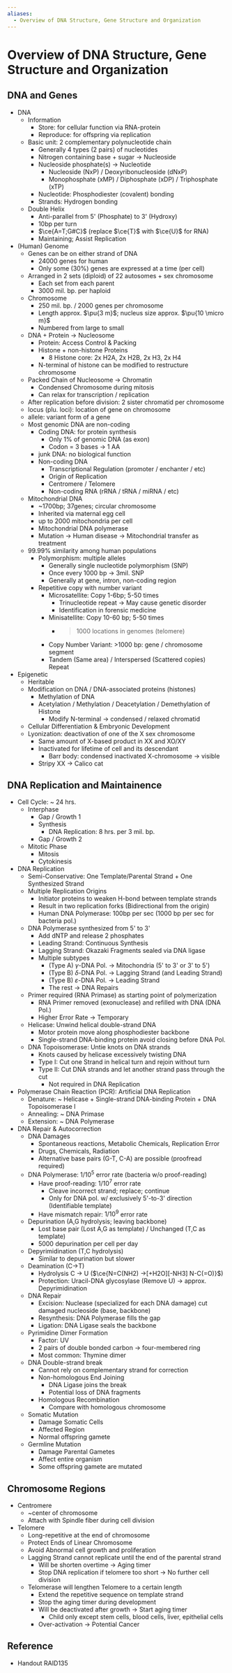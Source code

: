 ```yaml
---
aliases:
  - Overview of DNA Structure, Gene Structure and Organization
---
```


# Overview of DNA Structure, Gene Structure and Organization

## DNA and Genes

- DNA
	- Information
		- Store: for cellular function via RNA-protein
		- Reproduce: for offspring via replication
	- Basic unit: 2 complementary polynucleotide chain
		- Generally 4 types (2 pairs) of nucleotides
		- Nitrogen containing base + sugar → Nucleoside
		- Nucleoside phosphate(s) → Nucleotide
			- Nucleoside (NxP) / Deoxyribonucleoside (dNxP)
			- Monophosphate (xMP) / Diphosphate (xDP) / Triphosphate (xTP)
		- Nucleotide: Phosphodiester (covalent) bonding
		- Strands: Hydrogen bonding
	- Double Helix
		- Anti-parallel from 5' (Phosphate) to 3' (Hydroxy)
		- 10bp per turn
		- $\ce{A=T;G#C}$ (replace $\ce{T}$ with $\ce{U}$ for RNA)
		- Maintaining; Assist Replication
- (Human) Genome
	- Genes can be on either strand of DNA
		- 24000 genes for human
		- Only some (30%) genes are expressed at a time (per cell)
	- Arranged in 2 sets (diploid) of 22 autosomes + sex chromosome
		- Each set from each parent
		- 3000 mil. bp. per haploid
	- Chromosome
		- 250 mil. bp. / 2000 genes per chromosome
		- Length approx. $\pu{3 m}$; nucleus size approx. $\pu{10 \micro m}$
		- Numbered from large to small
	- DNA + Protein → Nucleosome
		- Protein: Access Control & Packing
		- Histone + non-histone Proteins
			- 8 Histone core: 2x H2A, 2x H2B, 2x H3, 2x H4
		- N-terminal of histone can be modified to restructure chromosome
	- Packed Chain of Nucleosome → Chromatin
		- Condensed Chromosome during mitosis
		- Can relax for transcription / replication
	- After replication before division: 2 sister chromatid per chromosome
	- locus (plu. loci): location of gene on chromosome
	- allele: variant form of a gene
	- Most genomic DNA are non-coding
		- Coding DNA: for protein synthesis
			- Only 1% of genomic DNA (as exon)
			- Codon = 3 bases → 1 AA
		- junk DNA: no biological function
		- Non-coding DNA
			- Transcriptional Regulation (promoter / enchanter / etc)
			- Origin of Replication
			- Centromere / Telomere
			- Non-coding RNA (rRNA / tRNA / miRNA / etc)
	- Mitochondrial DNA
		- ~1700bp; 37genes; circular chromosome
		- Inherited via maternal egg cell
		- up to 2000 mitochondria per cell
		- Mitochondrial DNA polymerase
		- Mutation → Human disease → Mitochondrial transfer as treatment
	- 99.99% similarity among human populations
		- Polymorphism: multiple alleles
			- Generally single nucleotide polymorphism (SNP)
			- Once every 1000 bp → 3mil. SNP
			- Generally at gene, intron, non-coding region
		- Repetitive copy with number variant
			- Microsatellite: Copy 1-6bp; 5-50 times
				- Trinucleotide repeat → May cause genetic disorder
				- Identification in forensic medicine
			- Minisatellite: Copy 10-60 bp; 5-50 times
				- > 1000 locations in genomes (telomere)
			- Copy Number Variant: >1000 bp: gene / chromosome segment
			- Tandem (Same area) / Interspersed (Scattered copies) Repeat
- Epigenetic
	- Heritable
	- Modification on DNA / DNA-associated proteins (histones)
		- Methylation of DNA
		- Acetylation / Methylation / Deacetylation / Demethylation of Histone
			- Modify N-terminal → condensed / relaxed chromatid
	- Cellular Differentiation & Embryonic Development
	- Lyonization: deactivation of one of the X sex chromosome
		- Same amount of X-based product in XX and XO/XY
		- Inactivated for lifetime of cell and its descendant
			- Barr body: condensed inactivated X-chromosome → visible
		- Stripy XX → Calico cat

## DNA Replication and Maintainence

- Cell Cycle: ~ 24 hrs.
	- Interphase
		- Gap / Growth 1
		- Synthesis
			- DNA Replication: 8 hrs. per 3 mil. bp.
		- Gap / Growth 2
	- Mitotic Phase
		- Mitosis
		- Cytokinesis
- DNA Replication
	- Semi-Conservative: One Template/Parental Strand + One Synthesized Strand
	- Multiple Replication Origins
		- Initiator proteins to weaken H-bond between template strands
		- Result in two replication forks (Bidirectional from the origin)
		- Human DNA Polymerase: 100bp per sec (1000 bp per sec for bacteria pol.)
	- DNA Polymerase synthesized from 5' to 3'
		- Add dNTP and release 2 phosphates
		- Leading Strand: Continuous Synthesis
		- Lagging Strand: Okazaki Fragments sealed via DNA ligase
		- Multiple subtypes
			- (Type A) $\gamma$-DNA Pol. → Mitochondria (5' to 3' or 3' to 5')
			- (Type B) $\delta$-DNA Pol. → Lagging Strand (and Leading Strand)
			- (Type B) $\varepsilon$-DNA Pol. → Leading Strand
			- The rest → DNA Repairs
	- Primer required (RNA Primase) as starting point of polymerization
		- RNA Primer removed (exonuclease) and refilled with DNA (DNA Pol.)
		- Higher Error Rate → Temporary
	- Helicase: Unwind helical double-strand DNA
		- Motor protein move along phosphodiester backbone
		- Single-strand DNA-binding protein avoid closing before DNA Pol.
	- DNA Topoisomerase: Untie knots on DNA strands
		- Knots caused by helicase excessively twisting DNA
		- Type I: Cut one Strand in helical turn and rejoin without turn
		- Type II: Cut DNA strands and let another strand pass through the cut
			- Not required in DNA Replication
- Polymerase Chain Reaction (PCR): Artificial DNA Replication
	- Denature: ~ Helicase + Single-strand DNA-binding Protein + DNA Topoisomerase I
	- Annealing: ~ DNA Primase
	- Extension: ~ DNA Polymerase
- DNA Repair & Autocorrection
	- DNA Damages
		- Spontaneous reactions, Metabolic Chemicals, Replication Error
		- Drugs, Chemicals, Radiation
		- Alternative base pairs (G-T, C-A) are possible (proofread required)
	- DNA Polymerase: $1/10^{5}$ error rate (bacteria w/o proof-reading)
		- Have proof-reading: $1/10^{7}$ error rate
			- Cleave incorrect strand; replace; continue
			- Only for DNA pol. w/ exclusively 5'-to-3' direction (Identifiable template)
		- Have mismatch repair: $1/10^{9}$ error rate
	- Depurination (A,G hydrolysis; leaving backbone)
		- Lost base pair (Lost A,G as template) / Unchanged (T,C as template)
		- 5000 depurination per cell per day
	- Depyrimidination (T,C hydrolysis)
		- Similar to depurination but slower
	- Deamination (C→T)
		- Hydrolysis C → U ($\ce{N=C(NH2) ->[+H2O][-NH3] N-C(=O)}$)
		- Protection: Uracil-DNA glycosylase (Remove U) → approx. Depyrimidination
	- DNA Repair
		- Excision: Nuclease (specialized for each DNA damage) cut damaged nucleoside (base, backbone)
		- Resynthesis: DNA Polymerase fills the gap
		- Ligation: DNA Ligase seals the backbone
	- Pyrimidine Dimer Formation
		- Factor: UV
		- 2 pairs of double bonded carbon → four-membered ring
		- Most common: Thymine dimer
	- DNA Double-strand break
		- Cannot rely on complementary strand for correction
		- Non-homologous End Joining
			- DNA Ligase joins the break
			- Potential loss of DNA fragments
		- Homologous Recombination
			- Compare with homologous chromosome
	- Somatic Mutation
		- Damage Somatic Cells
		- Affected Region
		- Normal offspring gamete
	- Germline Mutation
		- Damage Parental Gametes
		- Affect entire organism
		- Some offspring gamete are mutated

## Chromosome Regions

- Centromere
	- ~center of chromosome
	- Attach with Spindle fiber during cell division
- Telomere
	- Long-repetitive at the end of chromosome
	- Protect Ends of Linear Chromosome
	- Avoid Abnormal cell growth and proliferation
	- Lagging Strand cannot replicate until the end of the parental strand
		- Will be shorten overtime → Aging timer
		- Stop DNA replication if telomere too short → No further cell division
	- Telomerase will lengthen Telomere to a certain length
		- Extend the repetitive sequence on template strand
		- Stop the aging timer during development
		- Will be deactivated after growth → Start aging timer
			- Child only except stem cells, blood cells, liver, epithelial cells
		- Over-activation → Potential Cancer

## Reference

- Handout RAID135
